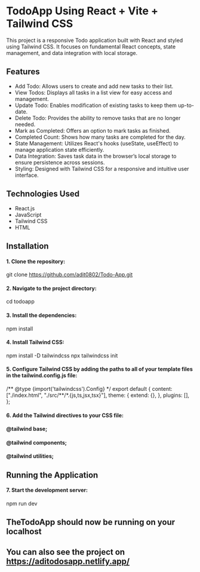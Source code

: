 # TodoApp Using React + Vite + Tailwind CSS

This project is a responsive Todo application built with React and styled using Tailwind CSS. It focuses on fundamental React concepts, state management, and data integration with local storage.

## Features

- Add Todo: Allows users to create and add new tasks to their list.
- View Todos: Displays all tasks in a list view for easy access and management.
- Update Todo: Enables modification of existing tasks to keep them up-to-date.
- Delete Todo: Provides the ability to remove tasks that are no longer needed.
- Mark as Completed: Offers an option to mark tasks as finished.
- Completed Count: Shows how many tasks are completed for the day.
- State Management: Utilizes React's hooks (useState, useEffect) to manage application state efficiently.
- Data Integration: Saves task data in the browser’s local storage to ensure persistence across sessions.
- Styling: Designed with Tailwind CSS for a responsive and intuitive user interface.

## Technologies Used

- React.js
- JavaScript
- Tailwind CSS
- HTML

## Installation

#### 1. Clone the repository:
   git clone https://github.com/adit0802/Todo-App.git

#### 2. Navigate to the project directory:
   cd todoapp

#### 3. Install the dependencies:
   npm install

#### 4. Install Tailwind CSS:

npm install -D tailwindcss
npx tailwindcss init

#### 5. Configure Tailwind CSS by adding the paths to all of your template files in the tailwind.config.js file:
   /** @type {import('tailwindcss').Config} \*/
   export default {
   content: ["./index.html", "./src/**/\*.{js,ts,jsx,tsx}"],
   theme: {
   extend: {},
   },
   plugins: [],
   };

#### 6. Add the Tailwind directives to your CSS file:

#### @tailwind base;
#### @tailwind components;
#### @tailwind utilities;

## Running the Application

#### 7. Start the development server:

npm run dev

## TheTodoApp should now be running on your localhost

## You can also see the project on https://aditodosapp.netlify.app/
